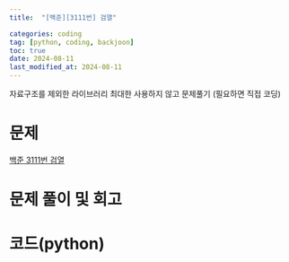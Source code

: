 ```yaml
---
title:  "[백준][3111번] 검열" 

categories: coding
tag: [python, coding, backjoon]
toc: true
date: 2024-08-11
last_modified_at: 2024-08-11
---
```



자료구조를 제외한 라이브러리 최대한 사용하지 않고 문제풀기 (필요하면 직접 코딩)

# 문제
[백준 3111번 검열](https://www.acmicpc.net/problem/3111)

# 문제 풀이 및 회고


# 코드(python)
```python


```